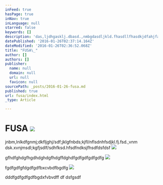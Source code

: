```yaml
---
inFeed: true
hasPage: true
inNav: true
inLanguage: null
starred: false
keywords: []
description: 'das,ljdhgasklj.dbasd.,nmbgdasdljkld.fhasdllfhasdkjdfahjfadsfadsf'
datePublished: '2016-01-26T02:37:14.164Z'
dateModified: '2016-01-26T02:36:52.068Z'
title: "FUSA\_"
author: []
authors: []
publisher:
  name: null
  domain: null
  url: null
  favicon: null
sourcePath: _posts/2016-01-26-fusa.md
published: true
url: fusa/index.html
_type: Article

---
```

# FUSA ![](https://the-grid-user-content.s3-us-west-2.amazonaws.com/a19909b0-5823-4743-8b45-a2880cc50db6.jpg)

jnbm,lnlkdfgnmj;dkfljghj/sdf;jklgfnbds;kjfl/nflsdnhfsdjkl.fj.fsd.,vnm dsk.xvnjmsdl;kgfjsdlf/sdhfksd.hfsdfndksjfhsdfdsfdsf
![](https://the-grid-user-content.s3-us-west-2.amazonaws.com/7683ef1f-16f4-485f-af30-f7614f35d1e6.gif)

gfhdfghdgfhgdhdghdgfhdgffdghdfgdfgdfgdfgdfg
![](https://the-grid-user-content.s3-us-west-2.amazonaws.com/b0fef783-d60c-4572-8a8a-25277a2a4a11.jpg)

fgdfgdfgfdgdfgdfbxcvbdfbgdfg
![](https://the-grid-user-content.s3-us-west-2.amazonaws.com/c3e4c7ab-76fb-46cf-a901-d3801279f545.png)

dddfgdfgdfgdfbgdxfvbvdff df dsfgsdf